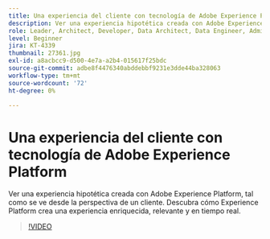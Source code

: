 ```yaml
---
title: Una experiencia del cliente con tecnología de Adobe Experience Platform
description: Ver una experiencia hipotética creada con Adobe Experience Platform, tal como se ve desde la perspectiva de un cliente. Descubra cómo Experience Platform crea una experiencia enriquecida, relevante y en tiempo real.
role: Leader, Architect, Developer, Data Architect, Data Engineer, Admin, User
level: Beginner
jira: KT-4339
thumbnail: 27361.jpg
exl-id: a8acbcc9-d500-4e7a-a2b4-015617f25bdc
source-git-commit: adbe8f4476340abddebbf9231e3dde44ba328063
workflow-type: tm+mt
source-wordcount: '72'
ht-degree: 0%

---
```


# Una experiencia del cliente con tecnología de Adobe Experience Platform

Ver una experiencia hipotética creada con Adobe Experience Platform, tal como se ve desde la perspectiva de un cliente. Descubra cómo Experience Platform crea una experiencia enriquecida, relevante y en tiempo real.

>[!VIDEO](https://video.tv.adobe.com/v/27361?quality=12&learn=on)

